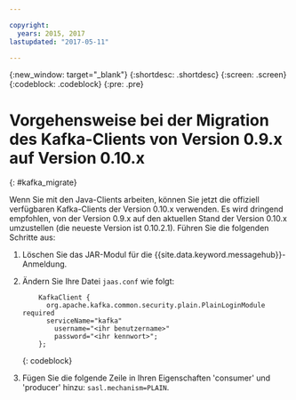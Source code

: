 ```yaml
---

copyright:
  years: 2015, 2017
lastupdated: "2017-05-11"

---
```


{:new_window: target="_blank"}
{:shortdesc: .shortdesc}
{:screen: .screen}
{:codeblock: .codeblock}
{:pre: .pre}

# Vorgehensweise bei der Migration des Kafka-Clients von Version 0.9.x auf Version 0.10.x
{: #kafka_migrate}


Wenn Sie mit den Java-Clients arbeiten, können Sie jetzt die
offiziell verfügbaren Kafka-Clients der Version 0.10.x verwenden. Es wird dringend
empfohlen, von der Version 0.9.x auf den aktuellen Stand der Version 0.10.x
umzustellen (die neueste Version ist 0.10.2.1). Führen Sie die folgenden Schritte aus: 

1. Löschen Sie das JAR-Modul für die {{site.data.keyword.messagehub}}-Anmeldung.
2. Ändern Sie Ihre Datei <code>jaas.conf</code> wie folgt: 
    ```
        KafkaClient {
          org.apache.kafka.common.security.plain.PlainLoginModule required
          serviceName="kafka"
            username="<ihr benutzername>"
            password="<ihr kennwort>";
        };
    ```
    {: codeblock}

3. Fügen Sie die folgende Zeile in Ihren Eigenschaften 'consumer' und 'producer' hinzu: <code>sasl.mechanism=PLAIN</code>.


